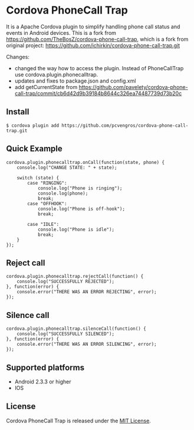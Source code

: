 Cordova PhoneCall Trap
=======================

It is a Apache Cordova plugin to simplify handling phone call status and events in Android devices.
This is a fork from https://github.com/TheBosZ/cordova-phone-call-trap, which is a fork from original project: https://github.com/ichirkin/cordova-phone-call-trap.git

Changes:
- changed the way how to access the plugin. Instead of PhoneCallTrap use cordova.plugin.phonecalltrap.
- updates and fixes to package.json and config.xml
- add getCurrentState from https://github.com/pavelety/cordova-phone-call-trap/commit/cb6d42d9b39184b8644c326ea74487739d73b20c

## Install

    $ cordova plugin add https://github.com/pcvengros/cordova-phone-call-trap.git


## Quick Example

    cordova.plugin.phonecalltrap.onCall(function(state, phone) {
        console.log("CHANGE STATE: " + state);

        switch (state) {
            case "RINGING":
                console.log("Phone is ringing");
                console.log(phone);
                break;
            case "OFFHOOK":
                console.log("Phone is off-hook");
                break;

            case "IDLE":
                console.log("Phone is idle");
                break;
        }
    });
	
## Reject call

    cordova.plugin.phonecalltrap.rejectCall(function() {
        console.log("SUCCESSFULLY REJECTED");
    }, function(error) {
        console.error("THERE WAS AN ERROR REJECTING", error);
    });
	
## Silence call

    cordova.plugin.phonecalltrap.silenceCall(function() {
        console.log("SUCCESSFULLY SILENCED");
    }, function(error) {
        console.error("THERE WAS AN ERROR SILENCING", error);
    });

## Supported platforms

- Android 2.3.3 or higher
- IOS

## License

Cordova PhoneCall Trap is released under the [MIT License](http://www.opensource.org/licenses/MIT).
